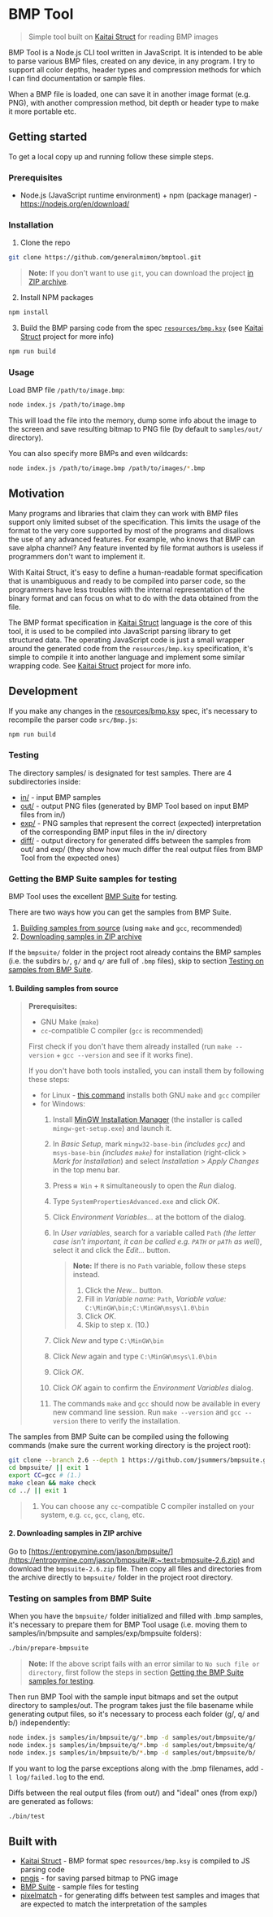 # BMP Tool
> Simple tool built on [Kaitai Struct](https://kaitai.io/) for reading BMP images

BMP Tool is a Node.js CLI tool written in JavaScript. It is intended to be able to parse various BMP files, created on any device, in any program. I try to support all color depths, header types and compression methods for which I can find documentation or sample files.

When a BMP file is loaded, one can save it in another image format (e.g. PNG), with another compression method, bit depth or header type to make it more portable etc.

## Getting started

To get a local copy up and running follow these simple steps.

### Prerequisites

* Node.js (JavaScript runtime environment) + npm (package manager) - https://nodejs.org/en/download/

### Installation

1. Clone the repo
```bash
git clone https://github.com/generalmimon/bmptool.git
```

> **Note:** If you don't want to use `git`, you can download the project [in ZIP archive](https://github.com/generalmimon/bmptool/archive/master.zip).

2. Install NPM packages
```bash
npm install
```

3. Build the BMP parsing code from the spec [`resources/bmp.ksy`](resources/bmp.ksy) (see [Kaitai Struct](https://kaitai.io/) project for more info)
```bash
npm run build
```

### Usage
Load BMP file `/path/to/image.bmp`:
```bash
node index.js /path/to/image.bmp
```

This will load the file into the memory, dump some info about the image to the screen and save resulting bitmap to PNG file (by default to `samples/out/` directory).

You can also specify more BMPs and even wildcards:
```bash
node index.js /path/to/image.bmp /path/to/images/*.bmp
```

## Motivation

Many programs and libraries that claim they can work with BMP files support only limited subset of the specification. This limits the usage of the format to the very core supported by most of the programs and disallows the use of any advanced features. For example, who knows that BMP can save alpha channel? Any feature invented by file format authors is useless if programmers don't want to implement it.

With Kaitai Struct, it's easy to define a human-readable format specification that is unambiguous and ready to be compiled into parser code, so the programmers have less troubles with the internal representation of the binary format and can focus on what to do with the data obtained from the file.

The BMP format specification in [Kaitai Struct](https://kaitai.io/) language is the core of this tool, it is used to be compiled into JavaScript parsing library to get structured data. The operating JavaScript code is just a small wrapper around the generated code from the `resources/bmp.ksy` specification, it's simple to compile it into another language and implement some similar wrapping code. See [Kaitai Struct](https://kaitai.io/) project for more info.

## Development

If you make any changes in the [resources/bmp.ksy](./resources/bmp.ksy) spec, it's necessary to recompile the parser code `src/Bmp.js`:
```bash
npm run build
```

### Testing

The directory samples/ is designated for test samples. There are 4 subdirectories inside:

  * [in/](./samples/in) - input BMP samples
  * [out/](./samples/out) - output PNG files (generated by BMP Tool based on input BMP files from in/)
  * [exp/](./samples/exp) - PNG samples that represent the correct (*exp*ected) interpretation of the corresponding BMP input files in the in/ directory
  * [diff/](./samples/diff) - output directory for generated diffs between the samples from out/ and exp/ (they show how much differ the real output files from BMP Tool from the expected ones)

### Getting the BMP Suite samples for testing

BMP Tool uses the excellent [BMP Suite](https://entropymine.com/jason/bmpsuite/bmpsuite/html/bmpsuite.html) for testing.

There are two ways how you can get the samples from BMP Suite.

  1. [Building samples from source](#1-building-samples-from-source) (using `make` and `gcc`, recommended)
  2. [Downloading samples in ZIP archive](#2-downloading-samples-in-zip-archive)

If the `bmpsuite/` folder in the project root already contains the BMP samples (i.e. the subdirs `b/`, `g/` and `q/` are full of `.bmp` files), skip to section [Testing on samples from BMP Suite](#testing-on-samples-from-bmp-suite).

#### 1. Building samples from source

> **Prerequisites:**
>   * GNU Make (`make`)
>   * `cc`-compatible C compiler (`gcc` is recommended)
>
> First check if you don't have them already installed (run `make --version` + `gcc --version` and see if it works fine).
>
> If you don't have both tools installed, you can install them by following these steps:
>   * for Linux - [this command](https://askubuntu.com/a/272020) installs both GNU `make` and `gcc` compiler
>   * for Windows:
>     1. Install [MinGW Installation Manager](https://osdn.net/projects/mingw/#:~:text=mingw-get-setup.exe) (the installer is called `mingw-get-setup.exe`) and launch it.
>     2. In *Basic Setup*, mark `mingw32-base-bin` *(includes `gcc`)* and `msys-base-bin` *(includes `make`)* for installation (right-click > *Mark for Installation*) and select *Installation > Apply Changes* in the top menu bar.
>     3. Press `⊞ Win` + `R` simultaneously to open the *Run* dialog.
>     4. Type `SystemPropertiesAdvanced.exe` and click *OK*.
>     5. Click *Environment Variables...* at the bottom of the dialog.
>     6. In *User variables*, search for a variable called `Path` *(the letter case isn't important, it can be called e.g. `PATH` or `pATh` as well)*, select it and click the *Edit...* button.
>
>        > **Note:** If there is no `Path` variable, follow these steps instead.
>        >   1. Click the *New...* button.
>        >   2. Fill in *Variable name:* `Path`, *Variable value:* `C:\MinGW\bin;C:\MinGW\msys\1.0\bin`
>        >   3. Click *OK*.
>        >   4. Skip to step x. (10.)
>
>     7. Click *New* and type `C:\MinGW\bin`
>     8. Click *New* again and type `C:\MinGW\msys\1.0\bin`
>     9. Click *OK*.
>     10. Click *OK* again to confirm the *Environment Variables* dialog.
>     11. The commands `make` and `gcc` should now be available in every new command line session. Run `make --version` and `gcc --version` there to verify the installation.

The samples from BMP Suite can be compiled using the following commands (make sure the current working directory is the project root):

```bash
git clone --branch 2.6 --depth 1 https://github.com/jsummers/bmpsuite.git
cd bmpsuite/ || exit 1
export CC=gcc # (1.)
make clean && make check
cd ../ || exit 1
```

>   1. You can choose any `cc`-compatible C compiler installed on your system, e.g. `cc`, `gcc`, `clang`, etc.

#### 2. Downloading samples in ZIP archive

Go to [https://entropymine.com/jason/bmpsuite/](https://entropymine.com/jason/bmpsuite/#:~:text=bmpsuite-2.6.zip) and download the `bmpsuite-2.6.zip` file. Then copy all files and directories from the archive directly to `bmpsuite/` folder in the project root directory.

### Testing on samples from BMP Suite

When you have the `bmpsuite/` folder initialized and filled with .bmp samples, it's necessary to prepare them for BMP Tool usage (i.e. moving them to samples/in/bmpsuite and samples/exp/bmpsuite folders):

```bash
./bin/prepare-bmpsuite
```

> **Note:** If the above script fails with an error similar to `No such file or directory`, first follow the steps in section [Getting the BMP Suite samples for testing](#getting-the-bmp-suite-samples-for-testing).

Then run BMP Tool with the sample input bitmaps and set the output directory to samples/out. The program takes just the file basename while generating output files, so it's necessary to process each folder (g/, q/ and b/) independently:

```bash
node index.js samples/in/bmpsuite/g/*.bmp -d samples/out/bmpsuite/g/
node index.js samples/in/bmpsuite/q/*.bmp -d samples/out/bmpsuite/q/
node index.js samples/in/bmpsuite/b/*.bmp -d samples/out/bmpsuite/b/
```

If you want to log the parse exceptions along with the .bmp filenames, add `-l log/failed.log` to the end.

Diffs between the real output files (from out/) and "ideal" ones (from exp/) are generated as follows:

```bash
./bin/test
```

## Built with
  * [Kaitai Struct](https://kaitai.io/) - BMP format spec `resources/bmp.ksy` is compiled to JS parsing code
  * [pngjs](https://www.npmjs.com/package/pngjs) - for saving parsed bitmap to PNG image
  * [BMP Suite](https://entropymine.com/jason/bmpsuite/bmpsuite/html/bmpsuite.html) - sample files for testing
  * [pixelmatch](https://www.npmjs.com/package/pixelmatch) - for generating diffs between test samples and images that are expected to match the interpretation of the samples
